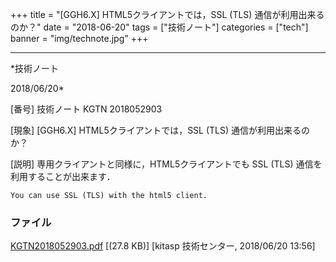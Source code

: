 ﻿+++
title = "[GGH6.X] HTML5クライアントでは，SSL (TLS) 通信が利用出来るのか？"
date = "2018-06-20"
tags = ["技術ノート"]
categories = ["tech"]
banner = "img/technote.jpg"
+++

-----------------------------------------------------------------------------------------------------------------------------

*技術ノート

2018/06/20*


[番号]
技術ノート KGTN 2018052903

[現象]
[GGH6.X] HTML5クライアントでは，SSL (TLS) 通信が利用出来るのか？

[説明]
専用クライアントと同様に，HTML5クライアントでも SSL (TLS)
通信を利用することが出来ます．

    You can use SSL (TLS) with the html5 client.


### ファイル

 
 


[KGTN2018052903.pdf](http://techreport.kitasp.net/attachments/download/4048/KGTN2018052903.pdf)
 [(27.8 KB)] [kitasp 技術センター, 2018/06/20
13:56]


 


 

